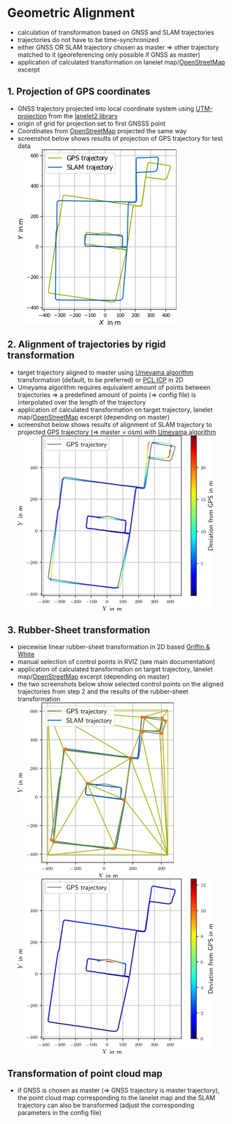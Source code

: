 # Geometric Alignment

- calculation of transformation based on GNSS and SLAM trajectories
- trajectories do not have to be time-synchronized
- either GNSS OR SLAM trajectory chosen as master => other trajectory matched to it (georeferencing only possible if GNSS as master)
- application of calculated transformation on lanelet map/[OpenStreetMap](openstreetmap.org/) excerpt

## 1. Projection of GPS coordinates

- GNSS trajectory projected into local coordinate system using [UTM-projection](https://apps.dtic.mil/sti/pdfs/ADA266497.pdf) from the [lanelet2 library](https://github.com/fzi-forschungszentrum-informatik/Lanelet2/tree/master/lanelet2_projection)
- origin of grid for projection set to first GNSSS point
- Coordinates from [OpenStreetMap](openstreetmap.org/) projected the same way
- screenshot below shows results of projection of GPS trajectory for test data\
  ![image](img/traj_proj.png)

## 2. Alignment of trajectories by rigid transformation

- target trajectory aligned to master using [Umeyama algorithm](https://web.stanford.edu/class/cs273/refs/umeyama.pdf) transformation (default, to be preferred) or [PCL ICP](https://pointclouds.org/documentation/classpcl_1_1_iterative_closest_point.html) in 2D
- Umeyama algorithm requires equivalent amount of points between trajectories => a predefined amount of points (=> config file) is interpolated over the length of the trajectory
- application of calculated transformation on target trajectory, lanelet map/[OpenStreetMap](openstreetmap.org/) excerpt (depending on master)
- screenshot below shows results of alignment of SLAM trajectory to projected GPS trajectory (=> master = osm) with [Umeyama algorithm](https://web.stanford.edu/class/cs273/refs/umeyama.pdf)\
  ![image](img/traj_Umeyama.png)

## 3. Rubber-Sheet transformation

- piecewise linear rubber-sheet transformation in 2D based [Griffin & White](https://www.tandfonline.com/doi/abs/10.1559/152304085783915135)
- manual selection of control points in RVIZ (see main documentation)
- application of calculated transformation on target trajectory, lanelet map/[OpenStreetMap](openstreetmap.org/) excerpt (depending on master)
- the two screenshots below show selected control points on the aligned trajectories from step 2 and the results of the rubber-sheet transformation\
  ![image](img/geometry_rs.png) ![image](img/traj_rs.png)

## Transformation of point cloud map

- if GNSS is chosen as master (=> GNSS trajectory is master trajectory), the point cloud map corresponding to the lanelet map and the SLAM trajectory can also be transformed (adjust the corresponding parameters in the config file)
